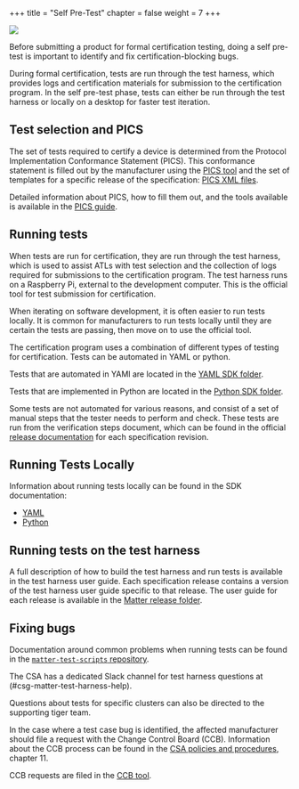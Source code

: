 +++
title = "Self Pre-Test"
chapter = false
weight = 7
+++

![](../imgs/self-pre-test.png)

Before submitting a product for formal certification testing, doing a self pre-test is
important to identify and fix certification-blocking bugs.

During formal certification, tests are run through the test harness, which
provides logs and certification materials for submission to the certification
program. In the self pre-test phase, tests can either be run through the test
harness or locally on a desktop for faster test iteration.

## Test selection and PICS
The set of tests required to certify a device is determined from the
Protocol Implementation Conformance Statement (PICS). This conformance statement
is filled out by the manufacturer using the [PICS tool](https://picstool.csa-iot.org/)
and the set of templates for a specific release of the specification:
[PICS XML files](https://groups.csa-iot.org/wg/members-all/document/folder/2269).

Detailed information about PICS, how to fill them out, and the tools available is
available in the [PICS guide](https://project-chip.github.io/connectedhomeip-doc/testing/pics_and_pixit.html).

## Running tests
When tests are run for certification, they are run through the test harness, which is
used to assist ATLs with test selection and the collection of logs required for submissions
to the certification program. The test harness runs on a Raspberry Pi, external to the
development computer. This is the official tool for test submission for certification.

When iterating on software development, it is often easier to run tests locally. It
is common for manufacturers to run tests locally until they are certain the tests are
passing, then move on to use the official tool.

The certification program uses a combination of different types of testing for
certification. Tests can be automated in YAML or python.

Tests that are automated in YAMl are located in the
[YAML SDK folder](https://github.com/project-chip/connectedhomeip/tree/master/src/app/tests/suites/certification).

Tests that are implemented in Python are located in the
[Python SDK folder](https://github.com/project-chip/connectedhomeip/tree/master/src/python_testing).

Some tests are not automated for various reasons, and consist of a set of manual
steps that the tester needs to perform and check. These tests are run from the
verification steps document, which can be found in the official
[release documentation](https://groups.csa-iot.org/wg/members-all/document/folder/2269)
for each specification revision.

## Running Tests Locally
Information about running tests locally can be found in the SDK documentation:
- [YAML](https://project-chip.github.io/connectedhomeip-doc/testing/yaml.html#running-yaml-tests)
- [Python](https://project-chip.github.io/connectedhomeip-doc/testing/python.html#running-tests)


## Running tests on the test harness
A full description of how to build the test harness and run tests is available in the
test harness user guide. Each specification release contains a version of the test harness
user guide specific to that release. The user guide for each release
is available in the [Matter release folder](https://groups.csa-iot.org/wg/members-all/document/folder/2269).

## Fixing bugs
Documentation around common problems when running tests can be found in the
[`matter-test-scripts` repository](https://github.com/project-chip/matter-test-scripts/tree/main/docs/common_test_failures).

The CSA has a dedicated Slack channel for test harness questions at (#csg-matter-test-harness-help).

Questions about tests for specific clusters can also be directed to the supporting tiger team.

In the case where a test case bug is identified, the affected manufacturer should file a request with
the Change Control Board (CCB). Information about the CCB process can be found in the
[CSA policies and procedures](https://groups.csa-iot.org/wg/members/document/21624), chapter 11.

CCB requests are filed in the [CCB tool](https://zigbeecertifiedproducts.knack.com/zigbee-alliance-ccb-tool).